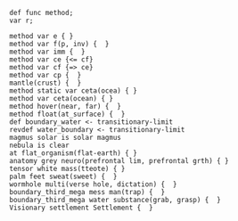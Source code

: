 	def func method;
    var r;
    
    method var e { }
    method var f(p, inv) {  }
    method var imm {  }
    method var ce {<= cf}
    method var cf {=> ce}
    method var cp {  }
    mantle(crust) {  }
    method static var ceta(ocea) { }
    method var ceta(ocean) { }
    method hover(near, far) {  }
    method float(at_surface) {  }
    def boundary_water <- transitionary-limit
    revdef water_boundary <- transitionary-limit
    magmus solar is solar magmus
    nebula is clear
    at flat_organism(flat-earth) { }
    anatomy grey neuro(prefrontal lim, prefrontal grth) { }
    tensor white mass(tteote) { }
    palm feet sweat(sweet) {  }
    wormhole multi(verse hole, dictation) {  }
    boundary_third_mega mess man(trap) {  }
    boundary_third_mega water substance(grab, grasp) {  }
    Visionary settlement Settlement {  }